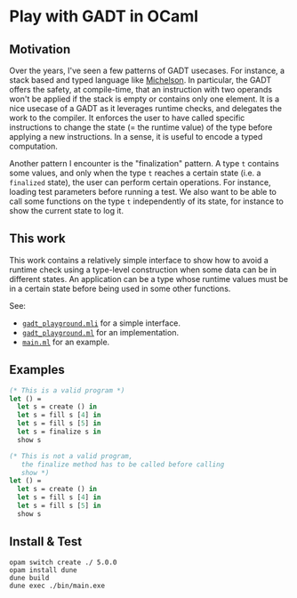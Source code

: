 # Play with GADT in OCaml

## Motivation

Over the years, I've seen a few patterns of GADT usecases. For instance,
a stack based and typed language like
[Michelson](https://tezos.gitlab.io/active/michelson.html). In particular, the
GADT offers the safety, at compile-time, that an instruction with two operands
won't be applied if the stack is empty or contains only one element.
It is a nice usecase of a GADT as it leverages runtime checks, and delegates the
work to the compiler. It enforces the user to have called specific instructions
to change the state (= the runtime value) of the type before applying a new
instructions. In a sense, it is useful to encode a typed computation.

Another pattern I encounter is the "finalization" pattern. A type `t` contains
some values, and only when the type `t` reaches a certain state (i.e. a
`finalized` state), the user can perform certain operations. For instance,
loading test parameters before running a test.
We also want to be able to call some functions on the type `t` independently of
its state, for instance to show the current state to log it.

## This work

This work contains a relatively simple interface to show how to avoid a runtime
check using a type-level construction when some data can be in different states.
An application can be a type whose runtime values must be in a certain state
before being used in some other functions.

See:
- [`gadt_playground.mli`](./lib/gadt_playground.mli) for a simple interface.
- [`gadt_playground.ml`](./lib/gadt_playground.ml) for an implementation.
- [`main.ml`](./bin/main.ml) for an example.

## Examples

```ocaml
(* This is a valid program *)
let () =
  let s = create () in
  let s = fill s [4] in
  let s = fill s [5] in
  let s = finalize s in
  show s
```

```ocaml
(* This is not a valid program,
   the finalize method has to be called before calling
   show *)
let () =
  let s = create () in
  let s = fill s [4] in
  let s = fill s [5] in
  show s
```

## Install & Test

```
opam switch create ./ 5.0.0
opam install dune
dune build
dune exec ./bin/main.exe
```

